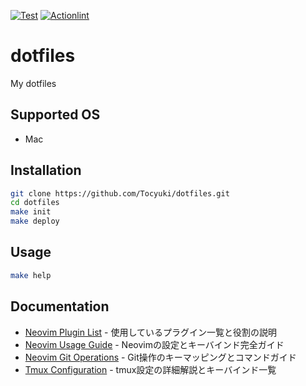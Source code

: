 [![Test](https://github.com/Tocyuki/dotfiles/actions/workflows/test.yml/badge.svg)](https://github.com/Tocyuki/dotfiles/actions/workflows/test.yml)
[![Actionlint](https://github.com/Tocyuki/dotfiles/actions/workflows/actionlint.yml/badge.svg)](https://github.com/Tocyuki/dotfiles/actions/workflows/actionlint.yml)

# dotfiles

My dotfiles

## Supported OS

- Mac

## Installation

```bash
git clone https://github.com/Tocyuki/dotfiles.git
cd dotfiles
make init
make deploy
```

## Usage

```bash
make help
```

## Documentation

- [Neovim Plugin List](docs/neovim-plugin.md) - 使用しているプラグイン一覧と役割の説明
- [Neovim Usage Guide](docs/neovim-usage.md) - Neovimの設定とキーバインド完全ガイド
- [Neovim Git Operations](docs/neovim-git-operations.md) - Git操作のキーマッピングとコマンドガイド
- [Tmux Configuration](docs/tmux-configuration.md) - tmux設定の詳細解説とキーバインド一覧
